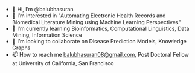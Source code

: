 - 👋 Hi, I’m @balubhasuran
- 👀 I’m interested in "Automating Electronic Health Records and Biomedical Literature Mining using Machine Learning Perspectives"
- 🌱 I’m currently learning Bioinformatics, Computational Linguistics, Data Mining, Information Science
- 💞️ I’m looking to collaborate on Disease Prediction Models, Knowledge Graphs
- 📫 How to reach me balubhasuran08@gmail.com, Post Doctoral Fellow at University of California, San Francisco

<!---
balubhasuran/balubhasuran is a ✨ special ✨ repository because its `README.md` (this file) appears on your GitHub profile.
You can click the Preview link to take a look at your changes.
--->
